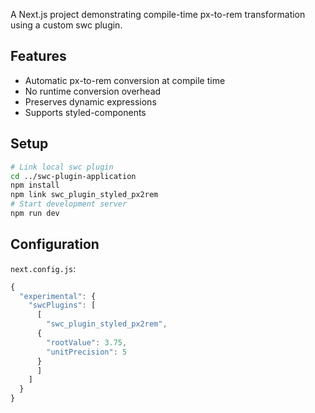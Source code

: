 A Next.js project demonstrating compile-time px-to-rem transformation using a custom swc plugin.

## Features
- Automatic px-to-rem conversion at compile time
- No runtime conversion overhead
- Preserves dynamic expressions
- Supports styled-components

## Setup

```bash
# Link local swc plugin
cd ../swc-plugin-application
npm install
npm link swc_plugin_styled_px2rem
# Start development server
npm run dev
```

## Configuration

`next.config.js`:
```js
{
  "experimental": {
    "swcPlugins": [
      [
        "swc_plugin_styled_px2rem",
      {
        "rootValue": 3.75,
        "unitPrecision": 5
      }
      ]
    ]
  }
}
```
